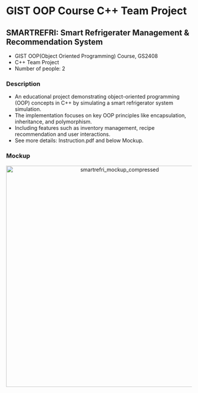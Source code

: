 # GIST OOP Course C++ Team Project 
## SMARTREFRI: Smart Refrigerater Management & Recommendation System 

- GIST OOP(Object Oriented Programming) Course, GS2408
- C++ Team Project
- Number of people: 2 

### Description 

- An educational project demonstrating object-oriented programming (OOP) concepts in C++ by simulating a smart refrigerator system simulation.
- The implementation focuses on key OOP principles like encapsulation, inheritance, and polymorphism.
- Including features such as inventory management, recipe recommendation and user interactions.
- See more details: Instruction.pdf and below Mockup.

### Mockup 

<p align="center">
  <img src="https://github.com/user-attachments/assets/fd85a255-87af-4a4a-86a5-7f07edcc779c" alt="smartrefri_mockup_compressed" width="600" />
</p>
